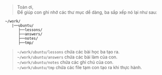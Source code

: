 >Toàn ơi,<br>
>Để giúp con ghi nhớ các thư mục dể dàng, ba sắp xếp nó lại như sau:
```
~/work/
   |──ubuntu/
      ├──lessons/
      ├──answers/
      ├──notes/
      ├──tmp/

```

>`~/work/ubuntu/lessons` chứa các bài học ba tạo ra.<br>
>`~/work/ubuntu/answers` chứa các bài làm của con.<br>
>`~/work/ubuntu/notes` chứa các ghi chú của con.<br>
>`~/work/ubuntu/tmp` chứa các file tạm con tạo ra khi thực hành.<br>

